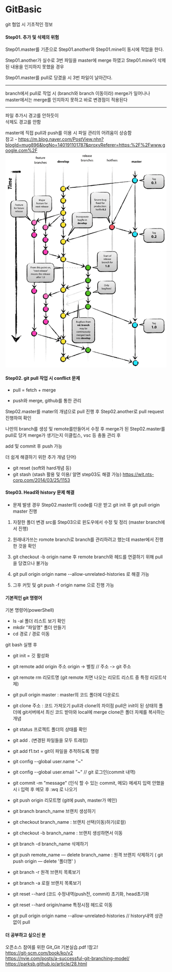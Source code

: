 # GitBasic

git 협업 시 기초적인 정보

#### Step01. 추가 및 삭제의 위험

Step01.master를 기준으로
Step01.another와 Step01.mine이 동시에 작업을 한다.

Step01.another가 실수로 3번 파일을 master에 merge 하였고
Step01.mine이 삭제된 내용을 인지하지 못했을 경우

Step01.master를 pull로 당겼을 시
3번 파일이 날아간다.

---
branch에서 pull로 작업 시 (branch와 branch 이동이라) merge가 일어나나 <br>
master에서는 merge를 인지하지 못하고 바로 변경점이 적용된다

---
파일 추가시 경고를 안하듯이 <br>
삭제도 경고를 안함

master에 직접 pull과 push를 이용 시 파일 관리의 어려움이 상승함 <br>
참고 - https://m.blog.naver.com/PostView.nhn?blogId=mug896&logNo=140191101787&proxyReferer=https:%2F%2Fwww.google.com%2F
![gitmodel](images/gitmodel.png)


#### Step02. git pull 작업 시 conflict 문제

- pull = fetch + merge

- push와 merge, github를 통한 관리

Step02.master를 mater의 개념으로 pull 진행 후
Step02.another로 pull request 진행하여 확인

나만의 branch를 생성 및 remote를만들어서 수정 후
merge가 된 Step02.master를 pull로 당겨 merge가 생기는지
이클립스, vsc 등 충돌 관리 후 

add 및 commit 후 push 가능


더 쉽게 해결하기 위한 추가 개념 단어) 
- git reset (soft와 hard개념 등)
- git stash (stash 활용 및 이용/ 알면 step03도 해결 가능)
https://wit.nts-corp.com/2014/03/25/1153

#### Step03. Head와 history 문제 해결

- 문제 발생 경우
Step02.master의 code를 다운 받고
git init 후 git pull origin master 진행

1. 자잘한 폴더 변경
src를 Step03으로 윈도우에서 수정 및 정리 (master branch에서 진행)

2. 원래내가쓰는 romote branch로 branch를 관리하려고 했는데 master에서 진행한 것을 확인

3. git checkout -b origin name 후 remote branch와 헤드를 연결하기 위해 pull을 당겼으나 불가능

4. git pull origin origin name --allow-unrelated-histories 로 해결 가능

5. 그후 커밋 및 git push -f origin name 으로 진행 가능

#### 기본적인 git 명령어

기본 명령어(powerShell)
- ls -al 폴더 리스트 보기 확인
- mkdir "파일명" 폴더 만들기
- cd 경로 / 경로 이동

git bash 실행 후
- git init  = 깃 활성화
- git remote add origin 주소
	origin -> 별칭 // 주소 -> git 주소
- git remote rm 리모트명 
	(git remote 치면 나오는 리모트 리스트 중 특정 리모트삭제)
- git pull origin master : master의 코드 폴더에 다운로드
- git clone 주소 : 코드 가져오기
	pull과 clone의 차이점 pull은 init이 된 상태의 폴더에 git서버에서 최신 코드 받아와 local에 merge
	clone은 폴더 자체를 복사하는 개념

- git status 프로젝트 폴더의 상태를 확인
- git add .  (변경된 파일들을 모두 트래킹)
- git add f1.txt = git이 파일을 추적하도록 명령

- git config --global user.name "~"  
- git config --global user.email "~" // git 로그인(commit 내역)
- git commit -m "message" (인식 할 수 있는 commit, 메모) 
	메세지 입력 안했을 시 i 입력 후 메모 후 :wq 로 나오기

- git push origin 리모트명 (git에 push, master가 메인)


- git branch branch_name 브랜치 생성하기
- git checkout branch_name : 브랜치 선택(이동)하기(로컬)
- git checkout -b branch_name : 브랜치 생성하면서 이동

- git branch -d branch_name 삭제하기
- git push remote_name — delete branch_name : 원격 브랜치 삭제하기 ( git push origin — delete '폴더명' )


- git branch -r 원격 브랜치 목록보기
- git branch -a 로컬 브랜치 목록보기

- git reset --hard (코드 수정내역(push전, commit) 초기화, head초기화
- git reset --hard origin/name 특정시점 헤드로 이동

- git pull origin origin name --allow-unrelated-histories // history내역 상관없이 pull

#### 더 공부하고 싶으신 분
오픈소스 참여를 위한 Git_Git 기본실습.pdf !참고! <br>
https://git-scm.com/book/ko/v2 <br>
https://nvie.com/posts/a-successful-git-branching-model/ <br>
https://parksb.github.io/article/28.html
